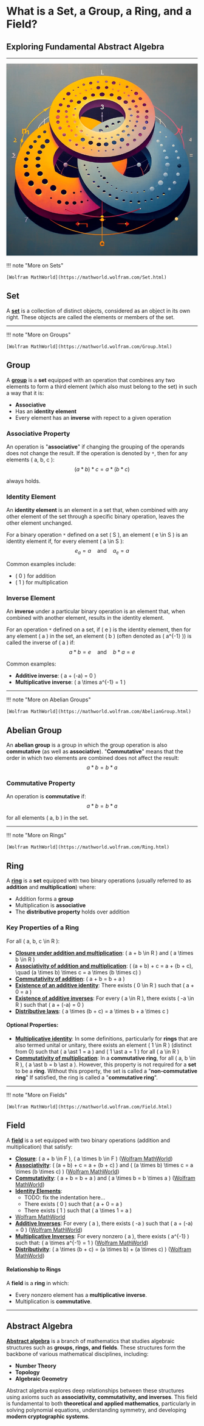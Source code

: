 # What is a Set, a Group, a Ring, and a Field?

## Exploring Fundamental Abstract Algebra

---

![abstract representation of sets, groups, rings and fields in Elliptic Curve](img/rings.png)

!!! note "More on Sets"

    [Wolfram MathWorld](https://mathworld.wolfram.com/Set.html)

## Set

A [**set**](<https://en.wikipedia.org/wiki/Set_(mathematics)>) is a collection of distinct objects, considered as an object in its own right. These objects are called the elements or members of the set.

---

!!! note "More on Groups"

    [Wolfram MathWorld](https://mathworld.wolfram.com/Group.html)

## Group

A [**group**](<https://en.wikipedia.org/wiki/Group_(mathematics)>) is a **set** equipped with an operation that combines any two elements to form a third element (which also must belong to the set) in such a way that it is:

- **Associative**
- Has an **identity element**
- Every element has an **inverse** with repect to a given operation

### **Associative Property**

An operation is "**associative**" if changing the grouping of the operands does not change the result. If the operation is denoted by `*`, then for any elements \( a, b, c \):
$$ (a \ast b) \ast c = a \ast (b \ast c) $$

always holds.

### **Identity Element**

An **identity element** is an element in a set that, when combined with any other element of the set through a specific binary operation, leaves the other element unchanged.

For a binary operation `*` defined on a set \( S \), an element \( e \in S \) is an identity element if, for every element \( a \in S \):
$$ e_a = a \quad \text{and} \quad a_e = a $$

Common examples include:

- \( 0 \) for addition
- \( 1 \) for multiplication

### **Inverse Element**

An **inverse** under a particular binary operation is an element that, when combined with another element, results in the identity element.

For an operation `*` defined on a set, if \( e \) is the identity element, then for any element \( a \) in the set, an element \( b \) (often denoted as \( a^{-1} \)) is called the inverse of \( a \) if:
$$ a \ast b = e \quad \text{and} \quad b \ast a = e $$

Common examples:

- **Additive inverse**: \( a + (-a) = 0 \)
- **Multiplicative inverse**: \( a \times a^{-1} = 1 \)

---

!!! note "More on Abelian Groups"

    [Wolfram MathWorld](https://mathworld.wolfram.com/AbelianGroup.html)

## Abelian Group

An **abelian group** is a group in which the group operation is also **commutative** (as well as **associative**). "**Commutative**" means that the order in which two elements are combined does not affect the result:
$$ a \ast b = b \ast a $$

### **Commutative Property**

An operation is **commutative** if:
$$ a \ast b = b \ast a $$

for all elements \( a, b \) in the set.

---

!!! note "More on Rings"

    [Wolfram MathWorld](https://mathworld.wolfram.com/Ring.html)

## Ring

A [**ring**](<https://en.wikipedia.org/wiki/Ring_(mathematics)>) is a **set** equipped with two binary operations (usually referred to as **addition** and **multiplication**) where:

- Addition forms a **group**
- Multiplication is **associative**
- The **distributive property** holds over addition

### **Key Properties of a Ring**

For all \( a, b, c \in R \):

- [**Closure under addition and multiplication**](<https://en.wikipedia.org/wiki/Closure_(mathematics)>): \( a + b \in R \) and \( a \times b \in R \)
- [**Associativity of addition and multiplication**](https://www.britannica.com/science/ring-mathematics): \( (a + b) + c = a + (b + c), \quad (a \times b) \times c = a \times (b \times c) \)
- [**Commutativity of addition**](https://en.wikipedia.org/wiki/Commutative_property): \( a + b = b + a \)
- [**Existence of an additive identity**](https://en.wikipedia.org/wiki/Additive_identity): There exists \( 0 \in R \) such that \( a + 0 = a \)
- [**Existence of additive inverses**](https://en.wikipedia.org/wiki/Additive_inverse): For every \( a \in R \), there exists \( -a \in R \) such that \( a + (-a) = 0 \)
- [**Distributive laws**](https://www.britannica.com/science/distributive-law): \( a \times (b + c) = a \times b + a \times c \)

#### Optional Properties:

- [**Multiplicative identity**](https://www.britannica.com/science/distributive-law): In some definitions, particularly for **rings** that are also termed unital or unitary, there exists an element \( 1 \in R \) (distinct from 0) such that \( a \ast 1 = a \) and \( 1 \ast a = 1 \) for all \( a \in R \)
- [**Commutativity of multiplication**](https://en.wikipedia.org/wiki/Commutative_ring): In a **commutative ring**, for all \( a, b \in R \), \( a \ast b = b \ast a \). However, this property is not required for a **set** to be a **ring**. Without this property, the set is called a "**non-commutative ring**" If satisfied, the ring is called a "**commutative ring**".

---

!!! note "More on Fields"

    [Wolfram MathWorld](https://mathworld.wolfram.com/Field.html)

## Field

A [**field**](<https://en.wikipedia.org/wiki/Field_(mathematics)>) is a set equipped with two binary operations (addition and multiplication) that satisfy:

- [**Closure**](<https://en.wikipedia.org/wiki/Closure_(mathematics)>): \( a + b \in F \), \( a \times b \in F \) ([Wolfram MathWorld](https://mathworld.wolfram.com/Closure.html#:~:text=In%20algebra%2C%20the%20algebraic%20closure,adjoining%20all%20elements%20algebraic%20over%20.))
- [**Associativity**](https://en.wikipedia.org/wiki/Associative_property): \( (a + b) + c = a + (b + c) \) and \( (a \times b) \times c = a \times (b \times c) \) ([Wolfram MathWorld](https://mathworld.wolfram.com/Associative.html))
- [**Commutativity**](https://en.wikipedia.org/wiki/Commutative_property): \( a + b = b + a \) and \( a \times b = b \times a \) ([Wolfram MathWorld](https://mathworld.wolfram.com/Commutative.html))
- [**Identity Elements**](https://en.wikipedia.org/wiki/Identity_element):
  - TODO: fix the indentation here...
  - There exists \( 0 \) such that \( a + 0 = a \)
  - There exists \( 1 \) such that \( a \times 1 = a \)
- [Wolfram MathWorld](<https://mathworld.wolfram.com/IdentityElement.html#:~:text=The%20identity%20element%20(also%20denoted,also%20called%20a%20unit%20element.)>)
- [**Additive Inverses**](https://en.wikipedia.org/wiki/Additive_inverse): For every \( a \), there exists \( -a \) such that \( a + (-a) = 0 \) ([Wolfram MathWorld](https://mathworld.wolfram.com/AdditiveInverse.html#:~:text=In%20an%20additive%20group%20%2C%20the,and%20of%20complex%20numbers%20%2C%20where))
- [**Multiplicative Inverses**](https://en.wikipedia.org/wiki/Multiplicative_inverse): For every nonzero \( a \), there exists \( a^{-1} \) such that: \( a \times a^{-1} = 1 \) ([Wolfram MathWorld](<https://mathworld.wolfram.com/MultiplicativeInverse.html#:~:text=In%20a%20monoid%20or%20multiplicative,(zero%20is%20not%20invertible).>))
- [**Distributivity**](https://en.wikipedia.org/wiki/Distributive_property): \( a \times (b + c) = (a \times b) + (a \times c) \) ([Wolfram MathWorld](https://mathworld.wolfram.com/Distributive.html#:~:text=If%20a%20multiplication%20is%20both,are%20distributive.))

#### Relationship to Rings

A **field** is a **ring** in which:

- Every nonzero element has a **multiplicative inverse**.
- Multiplication is **commutative**.

---

## Abstract Algebra

[**Abstract algebra**](https://mathworld.wolfram.com/AbstractAlgebra.html#:~:text=Abstract%20algebra%20is%20the%20set,groups%2C%20rings%2C%20and%20fields.) is a branch of mathematics that studies algebraic structures such as **groups, rings, and fields**. These structures form the backbone of various mathematical disciplines, including:

- **Number Theory**
- **Topology**
- **Algebraic Geometry**

Abstract algebra explores deep relationships between these structures using axioms such as **associativity, commutativity, and inverses**. This field is fundamental to both **theoretical and applied mathematics**, particularly in solving polynomial equations, understanding symmetry, and developing **modern cryptographic systems**.
